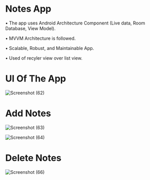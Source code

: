 # Notes App

• The app uses Android Architecture Component (Live data, Room Database, View Model).

• MVVM Architecture is followed.

• Scalable, Robust, and Maintainable App.

• Used of recyler view over list view.


# UI Of The App

![Screenshot (62)](https://user-images.githubusercontent.com/68781168/120649203-1fa75600-c49a-11eb-85c5-d9252a5ec7ff.png)

# Add Notes

![Screenshot (63)](https://user-images.githubusercontent.com/68781168/120649244-2b931800-c49a-11eb-869b-8574e3771cc1.png)

![Screenshot (64)](https://user-images.githubusercontent.com/68781168/120649291-3483e980-c49a-11eb-8b21-a89b7fa2325b.png)

# Delete Notes

![Screenshot (66)](https://user-images.githubusercontent.com/68781168/120650381-5c278180-c49b-11eb-8497-71c4baacac01.png)


